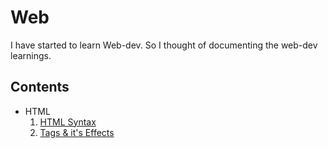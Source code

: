 # Web

I have started to learn Web-dev. So I thought of documenting the web-dev learnings.

## Contents
  - HTML
    1. [HTML Syntax](./into_html/basic_syntax.html)
    2. [Tags & it's Effects](./into_html/tags_effect.html)
